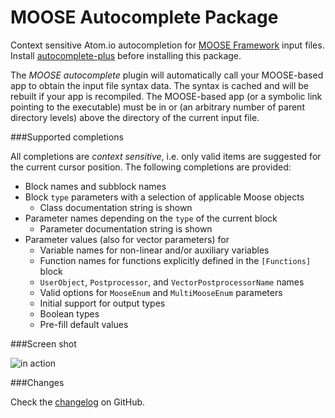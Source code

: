 # MOOSE Autocomplete Package

Context sensitive Atom.io autocompletion for [MOOSE Framework](http://mooseframework.org) input files. Install
[autocomplete-plus](https://github.com/atom-community/autocomplete-plus) before
installing this package.

The _MOOSE autocomplete_ plugin will automatically call your MOOSE-based app to obtain the input file syntax data.
The syntax is cached and will be rebuilt if your app is recompiled. The MOOSE-based app (or a symbolic link pointing to the executable) must be in or (an arbitrary
number of parent directory levels) above the directory of the current input file.

###Supported completions

All completions are _context sensitive_, i.e. only valid items are suggested for the current cursor position.
The following completions are provided:

* Block names and subblock names
* Block ```type``` parameters with a selection of applicable Moose objects
  * Class documentation string is shown
* Parameter names depending on the ```type``` of the current block
  * Parameter documentation string is shown
* Parameter values (also for vector parameters) for
  * Variable names for non-linear and/or auxiliary variables
  * Function names for functions explicitly defined in the ```[Functions]``` block
  * ```UserObject```, ```Postprocessor```, and ```VectorPostprocessorName``` names
  * Valid options for ```MooseEnum``` and ```MultiMooseEnum``` parameters
  * Initial support for output types
  * Boolean types
  * Pre-fill default values

###Screen shot

![in action](http://dschwen.github.io/img/autocomplete.gif)

###Changes

Check the [changelog](https://github.com/dschwen/autocomplete-moose/blob/master/CHANGELOG.md) on GitHub.
